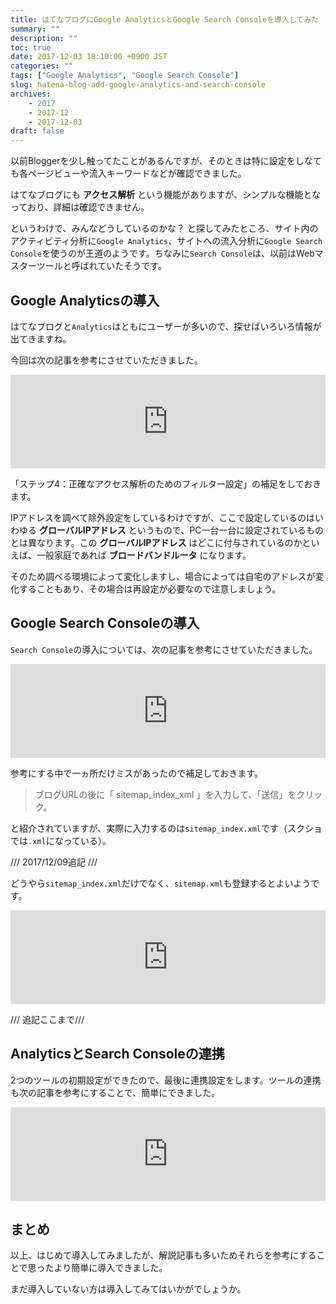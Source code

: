 ```yaml
---
title: はてなブログにGoogle AnalyticsとGoogle Search Consoleを導入してみた
summary: ""
description: ""
toc: true
date: 2017-12-03 18:10:00 +0900 JST
categories: ""
tags: ["Google Analytics", "Google Search Console"]
slug: hatena-blog-add-google-analytics-and-search-console
archives:
    - 2017
    - 2017-12
    - 2017-12-03
draft: false
---
```


以前Bloggerを少し触ってたことがあるんですが、そのときは特に設定をしなても各ページビューや流入キーワードなどが確認できました。

はてなブログにも **アクセス解析** という機能がありますが、シンプルな機能となっており、詳細は確認できません。

というわけで、みんなどうしているのかな？ と探してみたところ、サイト内のアクティビティ分析に`Google Analytics`、サイトへの流入分析に`Google Search Console`を使うのが王道のようです。ちなみに`Search Console`は、以前はWebマスターツールと呼ばれていたそうです。

## Google Analyticsの導入

はてなブログと`Analytics`はともにユーザーが多いので、探せばいろいろ情報が出てきますね。

今回は次の記事を参考にさせていただきました。

<iframe class="hatenablogcard" style="width:100%;" frameborder="0" scrolling="no" src="https://hatenablog-parts.com/embed?url=http://memobiz.net/how-to-setting-analytics"></iframe>

「ステップ4：正確なアクセス解析のためのフィルター設定」の補足をしておきます。

IPアドレスを調べて除外設定をしているわけですが、ここで設定しているのはいわゆる **グローバルIPアドレス** というもので、PC一台一台に設定されているものとは異なります。この **グローバルIPアドレス** はどこに付与されているのかといえば、一般家庭であれば **ブロードバンドルータ** になります。

そのため調べる環境によって変化しますし、場合によっては自宅のアドレスが変化することもあり、その場合は再設定が必要なので注意しましょう。

## Google Search Consoleの導入

`Search Console`の導入については、次の記事を参考にさせていただきました。

<iframe class="hatenablogcard" style="width:100%;" frameborder="0" scrolling="no" src="https://hatenablog-parts.com/embed?url=https://www.heymilelab.com/entry/google-search-console-hatena"></iframe>

参考にする中で一ヵ所だけミスがあったので補足しておきます。

> ブログURLの後に「 sitemap_index_xml 」を入力して、「送信」をクリック。

と紹介されていますが、実際に入力するのは`sitemap_index.xml`です（スクショでは`.xml`になっている）。

/// 2017/12/09追記 ///

どうやら`sitemap_index.xml`だけでなく、`sitemap.xml`も登録するとよいようです。

<iframe class="hatenablogcard" style="width:100%;" frameborder="0" scrolling="no" src="https://hatenablog-parts.com/embed?url=http://www.okigaru-migaru.net/entry/hatenablof-sitemap-url"></iframe>

/// 追記ここまで///

## AnalyticsとSearch Consoleの連携

2つのツールの初期設定ができたので、最後に連携設定をします。ツールの連携も次の記事を参考にすることで、簡単にできました。

<iframe class="hatenablogcard" style="width:100%;" frameborder="0" scrolling="no" src="https://hatenablog-parts.com/embed?url=https://wacul-ai.com/blog/access-analysis/google-analytics-setting/googleanalytics-searchconsole/"></iframe>

## まとめ

以上、はじめて導入してみましたが、解説記事も多いためそれらを参考にすることで思ったより簡単に導入できました。

まだ導入していない方は導入してみてはいかがでしょうか。
